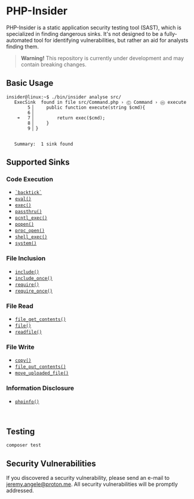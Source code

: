 # PHP-Insider
PHP-Insider is a static application security testing tool (SAST), which is specialized in finding dangerous sinks.
It's not designed to be a fully-automated tool for identifying vulnerabilities, but rather an aid for analysts finding them.

> **Warning!** This repository is currently under development and may contain breaking changes.

## Basic Usage
```shell
insider@linux:~$ ./bin/insider analyse src/
   ExecSink  found in file src/Command.php › Ⓒ Command › ⓜ execute 
        5▕     public function execute(string $cmd){
        6▕ 
    ➜   7▕         return exec($cmd);
        8▕     }
        9▕ }


   Summary:  1 sink found
```

## Supported Sinks
### Code Execution
- [`` `backtick` ``](https://www.php.net/manual/en/language.operators.execution)
- [`eval()`](https://www.php.net/manual/en/function.eval)
- [`exec()`](https://www.php.net/manual/en/function.exec)
- [`passthru()`](https://www.php.net/manual/en/function.passthru)
- [`pcntl_exec()`](https://www.php.net/manual/en/function.pcntl-exec)
- [`popen()`](https://www.php.net/manual/en/function.popen)
- [`proc_open()`](https://www.php.net/manual/en/function.proc-open)
- [`shell_exec()`](https://www.php.net/manual/en/function.shell-exec)
- [`system()`](https://www.php.net/manual/en/function.system)

### File Inclusion
- [`include()`](https://www.php.net/manual/en/function.include)
- [`include_once()`](https://www.php.net/manual/en/function.include-once)
- [`require()`](https://www.php.net/manual/en/function.require)
- [`require_once()`](https://www.php.net/manual/en/function.require-once)

### File Read
- [`file_get_contents()`](https://www.php.net/manual/en/function.file-get-contents)
- [`file()`](https://www.php.net/manual/en/function.file)
- [`readfile()`](https://www.php.net/manual/en/function.readfile)

### File Write
- [`copy()`](https://www.php.net/manual/en/function.copy)
- [`file_put_contents()`](https://www.php.net/manual/en/function.file-put-contents)
- [`move_uploaded_file()`](https://www.php.net/manual/de/function.move-uploaded-file)

### Information Disclosure
- [`phpinfo()`](https://www.php.net/manual/en/function.phpinfo)

<br/>

## Testing
```shell
composer test
```

## Security Vulnerabilities
If you discovered a security vulnerability, please send an e-mail to [jeremy.angele@proton.me](mailto:jeremy.angele@proton.me). All security vulnerabilities will be promptly addressed.

